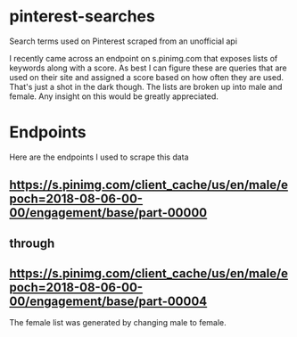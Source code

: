 # pinterest-searches
Search terms used on Pinterest scraped from an unofficial api

I recently came across an endpoint on s.pinimg.com that exposes lists of keywords along with a score.  As best I can figure these are queries that are used on their site and assigned a score based on how often they are used.  That's just a shot in the dark though.  The lists are broken up into male and female.  Any insight on this would be greatly appreciated.

# Endpoints

Here are the endpoints I used to scrape this data

## https://s.pinimg.com/client_cache/us/en/male/epoch=2018-08-06-00-00/engagement/base/part-00000
## through
## https://s.pinimg.com/client_cache/us/en/male/epoch=2018-08-06-00-00/engagement/base/part-00004

The female list was generated by changing male to female.
